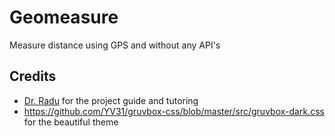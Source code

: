 # Geomeasure

Measure distance using GPS and without any API's

## Credits

* [Dr. Radu](https://www.youtube.com/watch?v=Uki99zJ2UQs) for the project guide and tutoring
* https://github.com/YV31/gruvbox-css/blob/master/src/gruvbox-dark.css for the beautiful theme